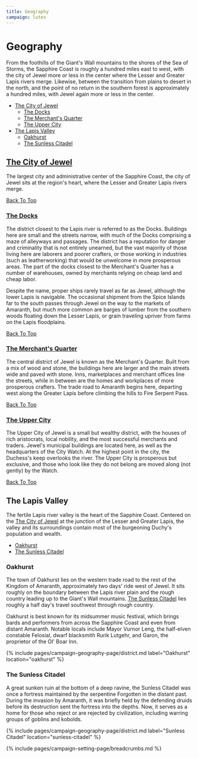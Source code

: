```yaml
---
title: Geography
campaign: lutes
---
```


# Geography

From the foothills of the Giant's Wall mountains to the shores of the Sea of Storms, the Sapphire Coast is roughly a hundred miles east to west, with the city of Jewel more or less in the center where the Lesser and Greater Lapis rivers merge. Likewise, between the transition from plains to desert in the north, and the point of no return in the southern forest is approximately a hundred miles, with Jewel again more or less in the center.

- [The City of Jewel](#city-of-jewel)
  - [The Docks](#the-docks)
  - [The Merchant's Quarter](#the-merchants-quarter)
  - [The Upper City](#the-upper-city)
- [The Lapis Valley](#the-lapis-valley)
  - [Oakhurst](#oakhurst)
  - [The Sunless Citadel](#the-sunless-citadel)

## [The City of Jewel]({{site.baseurl}}/campaigns/lutes/setting/geography/city-of-jewel)

The largest city and administrative center of the Sapphire Coast, the city of Jewel sits at the region's heart, where the Lesser and Greater Lapis rivers merge.

[Back To Top](#)

### [The Docks]({{site.baseurl}}/campaigns/lutes/setting/geography/city-of-jewel#the-docks)

The district closest to the Lapis river is referred to as the Docks. Buildings here are small and the streets narrow, with much of the Docks comprising a maze of alleyways and passages. The district has a reputation for danger and criminality that is not entirely unearned, but the vast majority of those living here are laborers and poorer crafters, or those working in industries (such as leatherworking) that would be unwelcome in more prosperous areas. The part of the docks closest to the Merchant's Quarter has a number of warehouses, owned by merchants relying on cheap land and cheap labor.

Despite the name, proper ships rarely travel as far as Jewel, although the lower Lapis is navigable. The occasional shipment from the Spice Islands far to the south passes through Jewel on the way to the markets of Amaranth, but much more common are barges of lumber from the southern woods floating down the Lesser Lapis, or grain traveling upriver from farms on the Lapis floodplains.

[Back To Top](#)

### [The Merchant's Quarter]({{site.baseurl}}/campaigns/lutes/setting/geography/city-of-jewel#the-merchants-quarter)

The central district of Jewel is known as the Merchant's Quarter. Built from a mix of wood and stone, the buildings here are larger and the main streets wide and paved with stone. Inns, marketplaces and merchant offices line the streets, while in between are the homes and workplaces of more prosperous crafters. The trade road to Amaranth begins here, departing west along the Greater Lapis before climbing the hills to Fire Serpent Pass.

[Back To Top](#)

### [The Upper City]({{site.baseurl}}/campaigns/lutes/setting/geography/city-of-jewel#the-upper-city)

The Upper City of Jewel is a small but wealthy district, with the houses of rich aristocrats, local nobility, and the most successful merchants and traders. Jewel's municipal buildings are located here, as well as the headquarters of the City Watch. At the highest point in the city, the Duchess's keep overlooks the river. The Upper City is prosperous but exclusive, and those who look like they do not belong are moved along (not gently) by the Watch.

[Back To Top](#)

## The Lapis Valley

The fertile Lapis river valley is the heart of the Sapphire Coast. Centered on the [The City of Jewel]({{site.baseurl}}/campaigns/lutes/setting/geography/city-of-jewel) at the junction of the Lesser and Greater Lapis, the valley and its surroundings contain most of the burgeoning Duchy's population and wealth.

- [Oakhurst](#oakhurst)
- [The Sunless Citadel](#the-sunless-citadel)

### Oakhurst

The town of Oakhurst lies on the western trade road to the rest of the Kingdom of Amaranth, approximately two days' ride west of Jewel. It sits roughly on the boundary between the Lapis river plain and the rough country leading up to the Giant's Wall mountains. [The Sunless Citadel](#the-sunless-citadel) lies roughly a half day's travel southwest through rough country.

Oakhurst is best known for its midsummer music festival, which brings bards and performers from across the Sapphire Coast and even from distant Amaranth. Notable locals include Mayor Vurnor Leng, the half-elven constable Felosial, dwarf blacksmith Rurik Lutgehr, and Garon, the proprietor of the Ol' Boar Inn.

{% include pages/campaign-geography-page/district.md label="Oakhurst" location="oakhurst" %}

### The Sunless Citadel

A great sunken ruin at the bottom of a deep ravine, the Sunless Citadel was once a fortress maintained by the serpentine Forgotten in the distant past. During the invasion by Amaranth, it was briefly held by the defending druids before its destruction sent the fortress into the depths. Now, it serves as a home for those who reject or are rejected by civilization, including warring groups of goblins and kobolds.

{% include pages/campaign-geography-page/district.md label="Sunless Citadel" location="sunless-citadel" %}

{% include pages/campaign-setting-page/breadcrumbs.md %}
